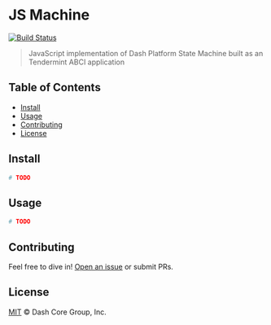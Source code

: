 # JS Machine

[![Build Status](https://travis-ci.com/dashevo/js-machine.svg?branch=master)](https://travis-ci.com/dashevo/js-machine)

> JavaScript implementation of Dash Platform State Machine built as an Tendermint ABCI application

## Table of Contents

- [Install](#install)
- [Usage](#usage)
- [Contributing](#contributing)
- [License](#license)

## Install

```sh
# TODO
```

## Usage

```sh
# TODO
```

## Contributing

Feel free to dive in! [Open an issue](https://github.com/dashevo/js-machine/issues/new) or submit PRs.

## License

[MIT](LICENSE) &copy; Dash Core Group, Inc.

